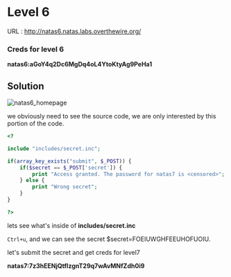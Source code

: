 # Level 6

URL : http://natas6.natas.labs.overthewire.org/

### Creds for level 6
**natas6:aGoY4q2Dc6MgDq4oL4YtoKtyAg9PeHa1**

## Solution

![natas6_homepage](https://res.cloudinary.com/https-omega-coder-github-io/image/upload/v1554241584/Screenshot_2019-04-02_23-43-15.png)


we obviously need to see the source code, we are only interested by this portion of the code.

```php
<?

include "includes/secret.inc";

if(array_key_exists("submit", $_POST)) {
    if($secret == $_POST['secret']) {
        print "Access granted. The password for natas7 is <censored>";
    } else {
        print "Wrong secret";
    }
}

?>

```

lets see what's inside of **includes/secret.inc**

`Ctrl+u`, and we can see the secret $secret=FOEIUWGHFEEUHOFUOIU.

let's submit the secret and get creds for level7

**natas7:7z3hEENjQtflzgnT29q7wAvMNfZdh0i9**






